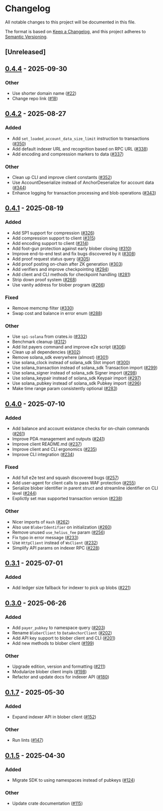 # Changelog

All notable changes to this project will be documented in this file.

The format is based on [Keep a Changelog](https://keepachangelog.com/en/1.0.0/),
and this project adheres to [Semantic Versioning](https://semver.org/spec/v2.0.0.html).

## [Unreleased]

## [0.4.4](https://github.com/nitro-svm/data-anchor/compare/data-anchor-client-v0.4.3...data-anchor-client-v0.4.4) - 2025-09-30

### Other

- Use shorter domain name ([#22](https://github.com/nitro-svm/data-anchor/pull/22))
- Change repo link ([#18](https://github.com/nitro-svm/data-anchor/pull/18))

## [0.4.2](https://github.com/nitro-svm/data-anchor/compare/data-anchor-client-v0.4.1...data-anchor-client-v0.4.2) - 2025-08-27

### Added

- Add `set_loaded_account_data_size_limit` instruction to transactions ([#350](https://github.com/nitro-svm/data-anchor/pull/350))
- Add default indexer URL and recognition based on RPC URL ([#338](https://github.com/nitro-svm/data-anchor/pull/338))
- Add encoding and compression markers to data ([#337](https://github.com/nitro-svm/data-anchor/pull/337))

### Other

- Clean up CLI and improve client constants ([#352](https://github.com/nitro-svm/data-anchor/pull/352))
- Use AccountDeserialize instead of AnchorDeserialize for account data ([#344](https://github.com/nitro-svm/data-anchor/pull/344))
- Enhance logging for transaction processing and blob operations ([#343](https://github.com/nitro-svm/data-anchor/pull/343))

## [0.4.1](https://github.com/nitro-svm/data-anchor/compare/data-anchor-client-v0.4.0...data-anchor-client-v0.4.1) - 2025-08-19

### Added

- Add SP1 support for compression ([#326](https://github.com/nitro-svm/data-anchor/pull/326))
- Add compression support to client ([#315](https://github.com/nitro-svm/data-anchor/pull/315))
- Add encoding support to client ([#314](https://github.com/nitro-svm/data-anchor/pull/314))
- Add foot-gun protection against early blober closing ([#310](https://github.com/nitro-svm/data-anchor/pull/310))
- Improve end-to-end test and fix bugs discovered by it ([#308](https://github.com/nitro-svm/data-anchor/pull/308))
- Add proof request status query ([#305](https://github.com/nitro-svm/data-anchor/pull/305))
- Add proof posting on-chain after ZK generation ([#303](https://github.com/nitro-svm/data-anchor/pull/303))
- Add verifiers and improve checkpointing ([#294](https://github.com/nitro-svm/data-anchor/pull/294))
- Add client and CLI methods for checkpoint handling ([#281](https://github.com/nitro-svm/data-anchor/pull/281))
- Strip down proof system ([#268](https://github.com/nitro-svm/data-anchor/pull/268))
- Use vanity address for blober program ([#266](https://github.com/nitro-svm/data-anchor/pull/266))

### Fixed

- Remove memcmp filter ([#330](https://github.com/nitro-svm/data-anchor/pull/330))
- Swap cost and balance in error enum ([#288](https://github.com/nitro-svm/data-anchor/pull/288))

### Other

- Use `sp1-solana` from crates.io ([#332](https://github.com/nitro-svm/data-anchor/pull/332))
- Benchmark cleanup ([#312](https://github.com/nitro-svm/data-anchor/pull/312))
- Add list payers command and improve e2e script ([#306](https://github.com/nitro-svm/data-anchor/pull/306))
- Clean up all dependencies ([#302](https://github.com/nitro-svm/data-anchor/pull/302))
- Remove solana_sdk everywhere (almost) ([#301](https://github.com/nitro-svm/data-anchor/pull/301))
- Use solana_clock instead of solana_sdk Slot import ([#300](https://github.com/nitro-svm/data-anchor/pull/300))
- Use solana_transaction instead of solana_sdk Transaction import ([#299](https://github.com/nitro-svm/data-anchor/pull/299))
- Use solana_signer instead of solana_sdk Signer import ([#298](https://github.com/nitro-svm/data-anchor/pull/298))
- Use solana_keypair instead of solana_sdk Keypair import ([#297](https://github.com/nitro-svm/data-anchor/pull/297))
- Use solana_pubkey instead of solana_sdk Pubkey import ([#296](https://github.com/nitro-svm/data-anchor/pull/296))
- Make time range param consistently optional ([#283](https://github.com/nitro-svm/data-anchor/pull/283))

## [0.4.0](https://github.com/nitro-svm/data-anchor/compare/data-anchor-client-v0.3.1...data-anchor-client-v0.4.0) - 2025-07-10

### Added

- Add balance and account existance checks for on-chain commands ([#261](https://github.com/nitro-svm/data-anchor/pull/261))
- Improve PDA management and outputs ([#241](https://github.com/nitro-svm/data-anchor/pull/241))
- Improve client README.md ([#237](https://github.com/nitro-svm/data-anchor/pull/237))
- Improve client and CLI ergonomics ([#235](https://github.com/nitro-svm/data-anchor/pull/235))
- Improve CLI integration ([#234](https://github.com/nitro-svm/data-anchor/pull/234))

### Fixed

- Add full e2e test and squash discovered bugs ([#257](https://github.com/nitro-svm/data-anchor/pull/257))
- Add user-agent for client calls to pass WAF protection ([#255](https://github.com/nitro-svm/data-anchor/pull/255))
- Serialize blober identifier in parent struct and streamline identifier on CLI level ([#244](https://github.com/nitro-svm/data-anchor/pull/244))
- Explictly set max supported transaction version ([#238](https://github.com/nitro-svm/data-anchor/pull/238))

### Other

- Nicer imports of `Hash` ([#262](https://github.com/nitro-svm/data-anchor/pull/262))
- Also use `BloberIdentifier` on initialization ([#260](https://github.com/nitro-svm/data-anchor/pull/260))
- Remove unused `use_helius_fee` param ([#256](https://github.com/nitro-svm/data-anchor/pull/256))
- Fix typo in error message ([#233](https://github.com/nitro-svm/data-anchor/pull/233))
- Use `HttpClient` instead of `WsClient` ([#232](https://github.com/nitro-svm/data-anchor/pull/232))
- Simplify API params on indexer RPC ([#228](https://github.com/nitro-svm/data-anchor/pull/228))

## [0.3.1](https://github.com/nitro-svm/data-anchor/compare/data-anchor-client-v0.3.0...data-anchor-client-v0.3.1) - 2025-07-01

### Added

- Add ledger size fallback for indexer to pick up blobs ([#221](https://github.com/nitro-svm/data-anchor/pull/221))

## [0.3.0](https://github.com/nitro-svm/data-anchor/compare/data-anchor-client-v0.2.0...data-anchor-client-v0.3.0) - 2025-06-26

### Added

- Add `payer_pubkey` to namespace query ([#203](https://github.com/nitro-svm/data-anchor/pull/203))
- Rename `BloberClient` to `DataAnchorClient` ([#202](https://github.com/nitro-svm/data-anchor/pull/202))
- Add API key support to blober client and CLI ([#201](https://github.com/nitro-svm/data-anchor/pull/201))
- Add new methods to blober client ([#199](https://github.com/nitro-svm/data-anchor/pull/199))

### Other

- Upgrade edition, version and formatting ([#211](https://github.com/nitro-svm/data-anchor/pull/211))
- Modularize blober client impls ([#198](https://github.com/nitro-svm/data-anchor/pull/198))
- Refactor and update docs for indexer API ([#180](https://github.com/nitro-svm/data-anchor/pull/180))

## [0.1.7](https://github.com/nitro-svm/nitro-data-module/compare/nitro-da-client-v0.1.6...nitro-da-client-v0.1.7) - 2025-05-30

### Added

- Expand indexer API in blober client ([#152](https://github.com/nitro-svm/nitro-data-module/pull/152))

### Other

- Run lints ([#147](https://github.com/nitro-svm/nitro-data-module/pull/147))

## [0.1.5](https://github.com/nitro-svm/nitro-data-module/compare/nitro-da-client-v0.1.4...nitro-da-client-v0.1.5) - 2025-04-30

### Added

- Migrate SDK to using namespaces instead of pubkeys ([#124](https://github.com/nitro-svm/nitro-data-module/pull/124))

### Other

- Update crate documentation ([#115](https://github.com/nitro-svm/nitro-data-module/pull/115))

